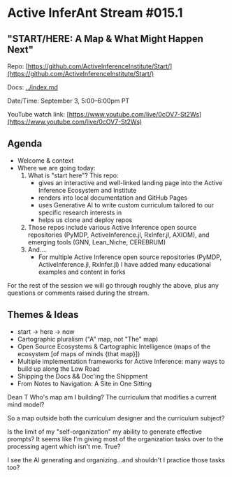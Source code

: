 # Active InferAnt Stream #015.1

## "START/HERE: A Map & What Might Happen Next"

Repo: [https://github.com/ActiveInferenceInstitute/Start/](https://github.com/ActiveInferenceInstitute/Start/)

Docs: [../index.md](../index.md)

Date/Time: September 3, 5:00–6:00pm PT

YouTube watch link: [https://www.youtube.com/live/0cOV7-St2Ws](https://www.youtube.com/live/0cOV7-St2Ws)

## Agenda

- Welcome & context
- Where we are going today:
  1. What is "start here"? This repo:
     - gives an interactive and well-linked landing page into the Active Inference Ecosystem and Institute
     - renders into local documentation and GitHub Pages
     - uses Generative AI to write custom curriculum tailored to our specific research interests in
     - helps us clone and deploy repos
  2. Those repos include various Active Inference open source repositories (PyMDP, ActiveInference.jl, RxInfer.jl, AXIOM), and emerging tools (GNN, Lean_Niche, CEREBRUM)
  3. And....
     - For multiple Active Inference open source repositories (PyMDP, ActiveInference.jl, RxInfer.jl) I have added many educational examples and content in forks

For the rest of the session we will go through roughly the above, plus any questions or comments raised during the stream.

## Themes & Ideas

- start → here → now
- Cartographic pluralism ("A" map, not "The" map)
- Open Source Ecosystems & Cartographic Intelligence (maps of the ecosystem [of maps of minds {that map}])
- Multiple implementation frameworks for Active Inference: many ways to build up along the Low Road
- Shipping the Docs && Doc'ing the Shippment
- From Notes to Navigation: A Site in One Sitting


Dean T 
​Who's map am I building? 
The curriculum that modifies a current mind model?

​So a map outside both the curriculum designer and the curriculum subject?

​Is the limit of my "self-organization" my ability to generate effective prompts? It seems like I'm giving most of the organization tasks over to the processing agent which isn't me. True?

​I see the AI generating and organizing...and shouldn't I practice those tasks too?